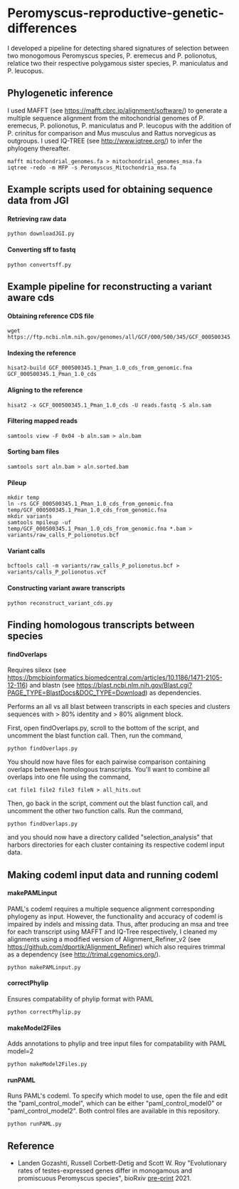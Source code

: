 # Peromyscus-reproductive-genetic-differences
I developed a pipeline for detecting shared signatures of selection between two monogomous Peromyscus species, P. eremecus and P. polionotus, relatice two their respective polygamous sister species, P. maniculatus and P. leucopus.

## Phylogenetic inference
I used MAFFT (see https://mafft.cbrc.jp/alignment/software/) to generate a multiple sequence alignment from the mitochondrial genomes of P. eremecus, P. polionotus, P. maniculatus and P. leucopus with the addition of P. crinitus for comparison and Mus musculus and Rattus norvegicus as outgroups. I used IQ-TREE (see http://www.iqtree.org/) to infer the phylogeny thereafter.

```
mafft mitochondrial_genomes.fa > mitochondrial_genomes_msa.fa
iqtree -redo -m MFP -s Peromyscus_Mitochondria_msa.fa 
```

## Example scripts used for obtaining sequence data from JGI

#### Retrieving raw data
```
python downloadJGI.py
```

#### Converting sff to fastq
```
python convertsff.py
```

## Example pipeline for reconstructing a variant aware cds 

#### Obtaining reference CDS file
```
wget https://ftp.ncbi.nlm.nih.gov/genomes/all/GCF/000/500/345/GCF_000500345.1_Pman_1.0/GCF_000500345.1_Pman_1.0_cds_from_genomic.fna.gz
```

#### Indexing the reference
```
hisat2-build GCF_000500345.1_Pman_1.0_cds_from_genomic.fna GCF_000500345.1_Pman_1.0_cds
```

#### Aligning to the reference
```
hisat2 -x GCF_000500345.1_Pman_1.0_cds -U reads.fastq -S aln.sam
```

#### Filtering mapped reads
```
samtools view -F 0x04 -b aln.sam > aln.bam
```

#### Sorting bam files
```
samtools sort aln.bam > aln.sorted.bam
```

#### Pileup
```
mkdir temp
ln -rs GCF_000500345.1_Pman_1.0_cds_from_genomic.fna temp/GCF_000500345.1_Pman_1.0_cds_from_genomic.fna
mkdir variants
samtools mpileup -uf temp/GCF_000500345.1_Pman_1.0_cds_from_genomic.fna *.bam > variants/raw_calls_P_polionotus.bcf
```
#### Variant calls
```
bcftools call -m variants/raw_calls_P_polionotus.bcf > variants/calls_P_polionotus.vcf
```

#### Constructing variant aware transcripts
```
python reconstruct_variant_cds.py
```

## Finding homologous transcripts between species

#### findOverlaps
Requires silexx (see https://bmcbioinformatics.biomedcentral.com/articles/10.1186/1471-2105-12-116) and blastn (see https://blast.ncbi.nlm.nih.gov/Blast.cgi?PAGE_TYPE=BlastDocs&DOC_TYPE=Download) as dependencies.

Performs an all vs all blast between transcripts in each species and clusters sequences with > 80% identity and > 80% alignment block.

First, open findOverlaps.py, scroll to the bottom of the script, and uncomment the blast function call. Then, run the command,
```
python findOverlaps.py
```
You should now have files for each pairwise comparison containing overlaps between homologous transcripts. You'll want to combine all overlaps into one file using the command,
```
cat file1 file2 file3 fileN > all_hits.out
```

Then, go back in the script, comment out the blast function call, and uncomment the other two function calls. Run the command,
```
python findOverlaps.py
```
and you should now have a directory callded "selection_analysis" that harbors directories for each cluster containing its respective codeml input data. 


## Making codeml input data and running codeml

#### makePAMLinput
PAML's codeml requires a multiple sequence alignment corresponding phylogeny as input. However, the functionality and accuracy of codeml is impaired by indels and missing data. Thus, after producing an msa and tree for each transcript using MAFFT and IQ-Tree respectively, I cleaned my alignments using a modified version of Alignment_Refiner_v2 (see https://github.com/dportik/Alignment_Refiner) which also requires trimmal as a dependency (see http://trimal.cgenomics.org/).

```
python makePAMLinput.py
```

#### correctPhylip
Ensures compatability of phylip format with PAML

```
python correctPhylip.py
```

#### makeModel2Files
Adds annotations to phylip and tree input files for compatability with PAML model=2 

```
python makeModel2Files.py
```

#### runPAML
Runs PAML's codeml. To specify which model to use, open the file and edit the "paml_control_model", which can be either "paml_control_model0" or "paml_control_model2". Both control files are available in this repository.

```
python runPAML.py
```

## Reference
* Landen Gozashti, Russell Corbett-Detig and Scott W. Roy "Evolutionary rates of testes-expressed genes differ in monogamous and promiscuous Peromyscus species", bioRxiv [pre-print](https://www.biorxiv.org/content/10.1101/2021.04.21.440792v7) 2021.
